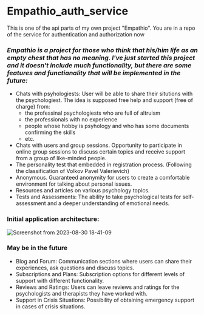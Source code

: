 # Empathio_auth_service
This is one of the api parts of my own project "Empathio". You are in a repo of the service for authentication and authorization now


### _Empathio is a project for those who think that his/him life as an empty chest that has no meaning. I've just started this project and it doesn't include much functionality, but there are some features and functianality that will be implemented in the future:_
- Chats with psyhologiests: User will be able to share their situtions with the psychologiest. The idea is supposed free help and support (free of charge) from:
  - the professinal psychologiests who are full of altruism
  - the professionals with no experience
  - people whose hobby is psyhology and who has some documents confirming the skills
  - etc. 
- Chats with users and group sessions. Opportunity to participate in online group sessions to discuss certain topics and receive support from a group of like-minded people.
- The personality test that embedded in registration process. (Following the classification of Volkov Pavel Valerievich)
- Anonymous. Guaranteed anonymity for users to create a comfortable environment for talking about personal issues.
- Resources and articles on various psychology topics.
- Tests and Assessments: The ability to take psychological tests for self-assessment and a deeper understanding of emotional needs.

### Initial application architecture:

![Screenshot from 2023-08-30 18-41-09](https://github.com/AitkulovTimur/empathio_auth_service/assets/99267246/aaf7715a-5cc4-44e7-9771-e27d81882b7f)


### May be in the future
- Blog and Forum: Communication sections where users can share their experiences, ask questions and discuss topics.
- Subscriptions and Plans: Subscription options for different levels of support with different functionality.
- Reviews and Ratings: Users can leave reviews and ratings for the psychologists and therapists they have worked with.
- Support in Crisis Situations: Possibility of obtaining emergency support in cases of crisis situations.

